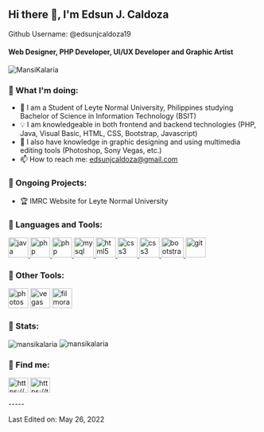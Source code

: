## Hi there 👋, I'm Edsun J. Caldoza
Github Username: @edsunjcaldoza19
#### <b> Web Designer, PHP Developer, UI/UX Developer and Graphic Artist</b>

<p align="left"> <img src="https://komarev.com/ghpvc/?username=edsunjcaldoza19&label=Profile%20views&color=0e75b6&style=flat" alt="MansiKalaria" /> </p>

 ### 📍 What I'm doing:
 
- 🔭 I am a Student of Leyte Normal University, Philippines studying Bachelor of Science in Information Technology (BSIT)
- 💡 I am knowledgeable in both frontend and backend technologies (PHP, Java, Visual Basic, HTML, CSS, Bootstrap, Javascript)
- 👯 I also have knowledge in graphic designing and using multimedia editing tools (Photoshop, Sony Vegas, etc.)
- 📫 How to reach me: edsunjcaldoza@gmail.com

### 📍 Ongoing Projects:
- 🏆 IMRC Website for Leyte Normal University 

### 📍 Languages and Tools:

<a href="https://www.java.com" target="_blank"> <img src="https://www.svgrepo.com/show/303388/java-4-logo.svg" alt="java" width="40" height="40"/> </a>
<a href="https://docs.microsoft.com/en-us/dotnet/visual-basic/" target="_blank"> <img src="https://upload.wikimedia.org/wikipedia/commons/c/cd/Visual_Studio_2017_Logo.svg" alt="php" width="40" height="40"/> </a>
<a href="https://www.php.net/manual/en/intro-whatis.php" target="_blank"> <img src="https://upload.wikimedia.org/wikipedia/commons/2/27/PHP-logo.svg" alt="php" width="40" height="40"/> </a>
<a href="https://www.mysql.com/" target="_blank"> <img src="https://www.vectorlogo.zone/logos/mysql/mysql-ar21.svg" alt="mysql" width="40" height="40"/> </a>
<a href="https://www.w3.org/html/" target="_blank"> <img src="https://upload.wikimedia.org/wikipedia/commons/6/61/HTML5_logo_and_wordmark.svg" alt="html5" width="40" height="40"/> </a> 
<a href="https://www.w3schools.com/css/" target="_blank"> <img src="https://upload.wikimedia.org/wikipedia/commons/d/d5/CSS3_logo_and_wordmark.svg" alt="css3" width="40" height="40"/> </a>
<a href="https://www.javascript.com/" target="_blank"> <img src="https://upload.wikimedia.org/wikipedia/commons/b/ba/Javascript_badge.svg" alt="css3" width="40" height="40"/> </a>
<a href="https://getbootstrap.com/" target="_blank"> <img src="https://upload.wikimedia.org/wikipedia/commons/b/b2/Bootstrap_logo.svg" alt="bootstrap" width="45" height="40"/> </a>
<a href="https://git-scm.com/" target="_blank"> <img src="https://www.vectorlogo.zone/logos/git-scm/git-scm-icon.svg" alt="git" width="40" height="40"/> </a>   

### 📍 Other Tools:

<a><img src="https://upload.wikimedia.org/wikipedia/commons/a/af/Adobe_Photoshop_CC_icon.svg" alt="photoshop" width="40" height="40"/></a>
<img src="https://upload.wikimedia.org/wikipedia/commons/3/39/Vegas_Pro_15.0.png" alt="vegas" width="40" height="40"/>
<img src="https://upload.wikimedia.org/wikipedia/commons/e/ec/Wondershare_filmora_logo.svg" alt="filmora" width="40" height="40"/>

### 📍 Stats:

<img align="center" src="https://github-readme-stats.vercel.app/api/top-langs?username=edsunjcaldoza19&show_icons=true&locale=en&layout=compact" alt="mansikalaria" /> 

<img align="cecnter" src="https://github-readme-stats.vercel.app/api?username=edsunjcaldoza19&show_icons=true&locale=en" alt="mansikalaria" />
 

### 📍 Find me:
<p align="left">
<a href="https://www.facebook.com/ej.caldoza19" target="blank"><img align="center" src="https://upload.wikimedia.org/wikipedia/commons/f/fb/Facebook_icon_2013.svg" alt="https://www.facebook.com/ej.caldoza19" height="30" width="40" /></a>
 <a href="https://twitter.com/EdsunCaldoza" target="blank"><img align="center" src="https://upload.wikimedia.org/wikipedia/sco/9/9f/Twitter_bird_logo_2012.svg" alt="https://twitter.com/EdsunCaldoza" height="30" width="40" /></a>
</p>
-----

Last Edited on: May 26, 2022


<!---
edsunjcaldoza19/edsunjcaldoza19 is a ✨ special ✨ repository because its `README.md` (this file) appears on your GitHub profile.
You can click the Preview link to take a look at your changes.
--->
